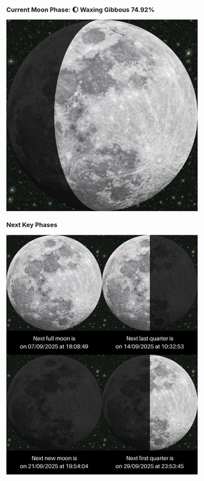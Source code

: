 ### Current Moon Phase: 🌔 Waxing Gibbous 74.92%
![Moon Phase](moonphase.png)
### Next Key Phases
![Gallery](gallery.png)